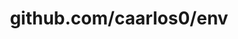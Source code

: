 ---
layout: post
title: github.com/caarlos0/env
categories: link
tags: [انگلیسی, گیت‌هاب, برنامه‌نویسی]
---